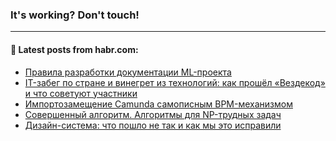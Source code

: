 ### It's working? Don't touch!

---
<!--
#### 🛠️ Technical stack:

![C++](https://img.shields.io/badge/C++-informational?logo=c%2B%2B&style=flat&logoColor=white&color=9C033A)
![Java](https://img.shields.io/badge/Java-informational?logo=java&style=flat&logoColor=white&color=007396)
![Kotlin](https://img.shields.io/badge/Kotlin-informational?logo=Kotlin&style=flat&logoColor=white&color=0095D5)
![JS](https://img.shields.io/badge/JS-informational?logo=javaScript&style=flat&logoColor=black&color=F7Df1E) <br>
![HTML5](https://img.shields.io/badge/HTML5-informational?logo=html5&style=flat&logoColor=white&color=E34F26)
![CSS3](https://img.shields.io/badge/CSS3-informational?logo=css3&style=flat&logoColor=white&color=157286)
![Sass](https://img.shields.io/badge/Saas-informational?logo=sass&style=flat&logoColor=white&color=hotpink)
![PHP](https://img.shields.io/badge/PHP-informational?logo=php&style=flat&logoColor=white&color=777BB4) <br>
![WebPAck](https://img.shields.io/badge/WebPack-informational?logo=webPack&style=flat&logoColor=white&color=FF6F00)
![Bootstrap](https://img.shields.io/badge/Bootstrap-informational?logo=Bootstrap&style=flat&logoColor=white&color=7952B3)
![MySQL](https://img.shields.io/badge/MySQL-informational?logo=MySQL&style=flat&logoColor=white&color=00f) <br>
![NodeJS](https://img.shields.io/badge/NodeJS-informational?logo=node.js&style=flat&logoColor=white&color=43853D)
![Spring](https://img.shields.io/badge/Spring-informational?logo=Spring&style=flat&logoColor=white&color=0A9EDC)
![Angular](https://img.shields.io/badge/Vue-informational?logo=vue.js&style=flat&logoColor=white&color=red)
![Git](https://img.shields.io/badge/Git-informational?logo=git&style=flat&logoColor=white&color=darkorange)

___
-->

#### 💬 Latest posts from habr.com:

<!-- BLOG-POST-LIST:START -->
- [Правила разработки документации ML-проекта](https://habr.com/ru/post/676716/?utm_source=habrahabr&utm_medium=rss&utm_campaign=676716)
- [IT-забег по стране и винегрет из технологий: как прошёл «Вездекод» и что советуют участники](https://habr.com/ru/post/676694/?utm_source=habrahabr&utm_medium=rss&utm_campaign=676694)
- [Импортозамещение Camunda самописным BPM-механизмом](https://habr.com/ru/post/676156/?utm_source=habrahabr&utm_medium=rss&utm_campaign=676156)
- [Совершенный алгоритм. Алгоритмы для NP-трудных задач](https://habr.com/ru/post/676708/?utm_source=habrahabr&utm_medium=rss&utm_campaign=676708)
- [Дизайн-система: что пошло не так и как мы это исправили](https://habr.com/ru/post/676700/?utm_source=habrahabr&utm_medium=rss&utm_campaign=676700)
<!-- BLOG-POST-LIST:END -->
